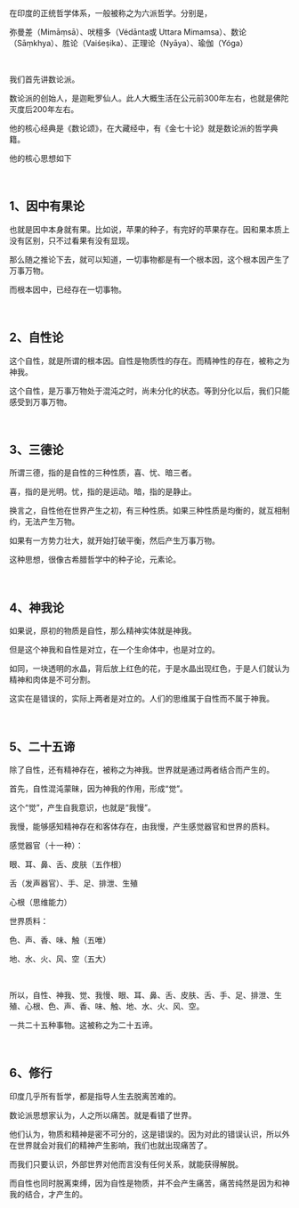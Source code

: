 <p>在印度的正统哲学体系，一般被称之为六派哲学。分别是，</p><p>弥曼差（Mimāṃsā）、吠檀多（Védānta或 Uttara Mimamsa）、数论（Sāṃkhya）、胜论（Vaiśeṣika）、正理论（Nyāya）、瑜伽（Yóga）</p><p><br></p><p>我们首先讲数论派。</p><p>数论派的创始人，是迦毗罗仙人。此人大概生活在公元前300年左右，也就是佛陀灭度后200年左右。</p><p>他的核心经典是《数论颂》，在大藏经中，有《金七十论》就是数论派的哲学典籍。</p><p>他的核心思想如下</p><p><br></p><h2>1、因中有果论</h2><p>也就是因中本身就有果。比如说，苹果的种子，有完好的苹果存在。因和果本质上没有区别，只不过看果有没有显现。</p><p>那么随之推论下去，就可以知道，一切事物都是有一个根本因，这个根本因产生了万事万物。</p><p>而根本因中，已经存在一切事物。</p><p><br></p><h2>2、自性论</h2><p>这个自性，就是所谓的根本因。自性是物质性的存在。而精神性的存在，被称之为神我。</p><p>这个自性，是万事万物处于混沌之时，尚未分化的状态。等到分化以后，我们只能感受到万事万物。</p><p><br></p><h2>3、三德论</h2><p>所谓三德，指的是自性的三种性质，喜、忧、暗三者。</p><p>喜，指的是光明。忧，指的是运动。暗，指的是静止。</p><p>换言之，自性他在世界产生之初，有三种性质。如果三种性质是均衡的，就互相制约，无法产生万物。</p><p>如果有一方势力壮大，就开始打破平衡，然后产生万事万物。</p><p>这种思想，很像古希腊哲学中的种子论，元素论。</p><p><br></p><h2>4、神我论</h2><p>如果说，原初的物质是自性，那么精神实体就是神我。</p><p>但是这个神我和自性是对立，在一个生命体中，也是对立的。</p><p>如同，一块透明的水晶，背后放上红色的花，于是水晶出现红色，于是人们就认为精神和肉体是不可分割。</p><p>这实在是错误的，实际上两者是对立的。人们的思维属于自性而不属于神我。</p><p><br> </p><h2>5、二十五谛</h2><p>除了自性，还有精神存在，被称之为神我。世界就是通过两者结合而产生的。</p><p>首先，自性混沌蒙昧，因为神我的作用，形成“觉”。</p><p>这个“觉”，产生自我意识，也就是“我慢”。</p><p>我慢，能够感知精神存在和客体存在，由我慢，产生感觉器官和世界的质料。</p><p>感觉器官（十一种）：</p><p>眼、耳、鼻、舌、皮肤（五作根）</p><p>舌（发声器官）、手、足、排泄、生殖</p><p>心根（思维能力）</p><p>世界质料：</p><p>色、声、香、味、触（五唯）</p><p>地、水、火、风、空（五大）</p><p><br></p><p>所以，自性、神我、觉、我慢、眼、耳、鼻、舌、皮肤、舌、手、足、排泄、生殖、心根、色、声、香、味、触、地、水、火、风、空。</p><p>一共二十五种事物。这被称之为二十五谛。</p><p><br></p><h2>6、修行</h2><p>印度几乎所有哲学，都是指导人生去脱离苦难的。</p><p>数论派思想家认为，人之所以痛苦。就是看错了世界。</p><p>他们认为，物质和精神是密不可分的，这是错误的。因为对此的错误认识，所以外在世界就会对我们的精神产生影响，我们也就出现痛苦了。</p><p>而我们只要认识，外部世界对他而言没有任何关系，就能获得解脱。</p><p>而自性也同时脱离束缚，因为自性是物质，并不会产生痛苦，痛苦纯然是因为和神我的结合，才产生的。</p><p></p><p></p><p></p>